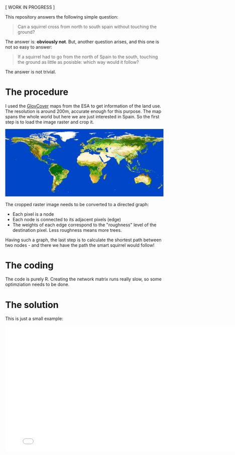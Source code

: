 [ WORK IN PROGRESS ]

This repository answers the following simple question:

> Can a squirrel cross from north to south spain without touching the ground?

The answer is: **obviously not**. But, another question arises, and this one is not so easy to answer:

> If a squirrel had to go from the north of Spain to the south, touching the ground as little as posisble: which way would it follow?

The answer is not trivial.

# The procedure

I used the [GlovCover](http://due.esrin.esa.int/page_globcover.php) maps from the ESA to get information of the land use. The resolution is around 200m, accurate enough for this purpose. The map spans the whole world but here we are just interested in Spain. So the first step is to load the image raster and crop it.

![GlobCover map of the world](GlobCover2009_Preview.jpg)

The cropped raster image needs to be converted to a directed graph:

  * Each pixel is a node
  * Each node is connected to its adjacent pixels (edge)
  * The weights of each edge correspond to the "roughness" level of the destination pixel. Less roughness means more trees.
  
Having such a graph, the last step is to calculate the shortest path between two nodes - and there we have the path the smart squirrel would follow!

# The coding

The code is purely R. Creating the network matrix runs really slow, so some optimziation needs to be done.

# The solution

This is just a small example:

<iframe src="example.html" height="400" width="800" allowfullscreen="" frameborder="0"> </iframe>

